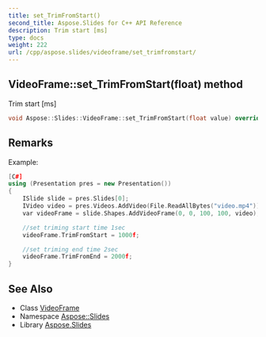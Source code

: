```yaml
---
title: set_TrimFromStart()
second_title: Aspose.Slides for C++ API Reference
description: Trim start [ms]
type: docs
weight: 222
url: /cpp/aspose.slides/videoframe/set_trimfromstart/
---
```

## VideoFrame::set_TrimFromStart(**float**) method


Trim start [ms]

```cpp
void Aspose::Slides::VideoFrame::set_TrimFromStart(float value) override
```

## Remarks


Example: 
```cpp
[C#]
using (Presentation pres = new Presentation())
{
    ISlide slide = pres.Slides[0];
    IVideo video = pres.Videos.AddVideo(File.ReadAllBytes("video.mp4"));
    var videoFrame = slide.Shapes.AddVideoFrame(0, 0, 100, 100, video);

    //set triming start time 1sec
    videoFrame.TrimFromStart = 1000f;

    //set triming end time 2sec
    videoFrame.TrimFromEnd = 2000f;
}
```

## See Also

* Class [VideoFrame](../)
* Namespace [Aspose::Slides](../../)
* Library [Aspose.Slides](../../../)

